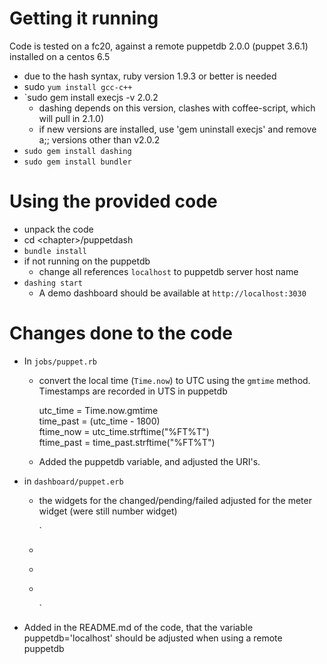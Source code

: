 Getting it running
==================

Code is tested on a fc20, against a remote puppetdb 2.0.0 (puppet 3.6.1) installed on a centos 6.5

* due to the hash syntax, ruby version 1.9.3 or better is needed
* sudo `yum install gcc-c++`
* `sudo gem install execjs -v 2.0.2
  * dashing depends on this version, clashes with coffee-script, which will pull in 2.1.0)
  * if new versions are installed, use 'gem uninstall execjs' and remove a;; versions other than v2.0.2
* `sudo gem install dashing`
* `sudo gem install bundler`

Using the provided code
=======================

* unpack the code
* cd \<chapter\>/puppetdash
* `bundle install`
* if not running on the puppetdb
  * change all references `localhost` to puppetdb server host name
* `dashing start`
  * A demo dashboard should be available at `http://localhost:3030`

Changes done to the code
========================

* In `jobs/puppet.rb`
  * convert the local time (`Time.now`) to UTC using the `gmtime` method. Timestamps are recorded in UTS in puppetdb

    utc_time = Time.now.gmtime  
    time_past = (utc_time - 1800)  
    ftime_now = utc_time.strftime("%FT%T")  
    ftime_past = time_past.strftime("%FT%T")  

  * Added the puppetdb variable, and adjusted the URI's.
* in `dashboard/puppet.erb`
  * the widgets for the changed/pending/failed  adjusted for the meter widget (were still number widget)

    
    `<li data-row="1" data-col="1" data-sizex="1" data-sizey="1">  
      <div data-id="pupchanged" data-view="Meter" data-min="0" data-max="100" data-title="Changed" style="background-color:#96bf48"></div>  
    </li>  
    <li data-row="1" data-col="1" data-sizex="1" data-sizey="1">  
      <div data-id="puppending" data-view="Meter" data-min="0" data-max="100" data-title="Pending" ></div>  
    </li>  
    <li data-row="1" data-col="1" data-sizex="1" data-sizey="1">  
      <div data-id="pupfailed" data-view="Meter" data-min="0" data-max="100" data-title="Failed" class="status-danger"></div>  
    </li>`  
    
* Added in the README.md of the code, that the variable puppetdb='localhost' should be adjusted when using a remote puppetdb


